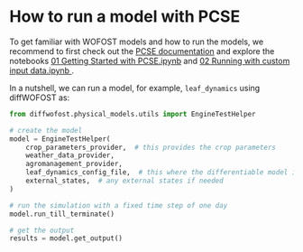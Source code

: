 #

# How to run a model with PCSE

To get familiar with WOFOST models and how to run the models, we recommend to
first check out the [PCSE
documentation](https://pcse.readthedocs.io/en/stable/index.html) and explore the
notebooks [01 Getting Started with
PCSE.ipynb](https://github.com/ajwdewit/pcse_notebooks/blob/master/01%20Getting%20Started%20with%20PCSE.ipynb)
and [02 Running with custom input data.ipynb
](https://github.com/ajwdewit/pcse_notebooks/blob/master/02%20Running%20with%20custom%20input%20data.ipynb).

In a nutshell, we can run a model, for example, `leaf_dynamics` using diffWOFOST as:

```python
from diffwofost.physical_models.utils import EngineTestHelper

# create the model
model = EngineTestHelper(
    crop_parameters_provider,  # this provides the crop parameters
    weather_data_provider,
    agromanagement_provider,
    leaf_dynamics_config_file,  # this where the differentiable model is specified
    external_states,  # any external states if needed
)

# run the simulation with a fixed time step of one day
model.run_till_terminate()

# get the output
results = model.get_output()
```
